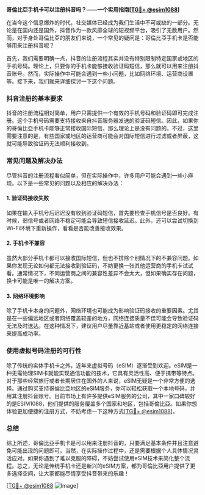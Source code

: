 **哥倫比亞手机卡可以注册抖音吗？——一个实用指南[[TG💪+ @esim1088](https://t.me/s/esim1088)]**

在当今这个信息爆炸的时代，社交媒体已经成为我们生活中不可或缺的一部分。无论是在国内还是国外，抖音作为一款风靡全球的短视频平台，吸引了无数用户。然而，对于身处哥倫比亞的朋友们来说，一个常见的疑问是：哥倫比亞手机卡是否能够用来注册抖音呢？

首先，我们需要明确一点，抖音的注册流程其实并没有特别限制特定国家或地区的手机号码。理论上，只要你的手机卡能够接收验证码短信，那么就可以用来注册抖音账号。然而，实际操作中可能会遇到一些小问题，比如网络环境、运营商设置等。接下来，我们就来详细探讨一下这个问题。

### 抖音注册的基本要求

抖音的注册流程相对简单，用户只需提供一个有效的手机号码和验证码即可完成注册。这个手机号码需要支持接收来自抖音服务器发送的验证码短信。因此，如果你的哥倫比亞手机卡能够正常接收国际短信，那么理论上是没有问题的。不过，这里需要注意的是，有些国家或地区的运营商可能会对国际短信进行过滤或者屏蔽，这就可能导致验证码无法顺利接收到。

### 常见问题及解决办法

尽管抖音的注册流程看似简单，但在实际操作中，许多用户可能会遇到一些小麻烦。以下是一些常见的问题以及相应的解决办法：

#### 1. 验证码接收失败

如果在输入手机号后迟迟没有收到验证码短信，首先要检查手机信号是否良好。有时候，弱信号或者网络不稳定可能会导致短信接收延迟。此外，还可以尝试切换到Wi-Fi环境下重新操作，看看是否能改善接收效果。

#### 2. 手机卡不兼容

虽然大部分手机卡都可以接收国际短信，但也不排除个别情况下的不兼容问题。如果你发现无论如何都无法接收到验证码，不妨更换一张其他运营商的手机卡试试看。通常情况下，不同运营商之间的兼容性差异不会太大，但如果确实存在问题，换卡可能是唯一的解决方案。

#### 3. 网络环境影响

除了手机卡本身的问题外，网络环境也可能成为影响验证码接收的重要因素。尤其是在一些偏远地区或者网络覆盖较差的地方，网络连接质量不佳可能会导致验证码无法及时送达。在这种情况下，建议用户尽量靠近基站或者使用更稳定的网络连接来提高成功率。

### 使用虚拟号码注册的可行性

除了传统的实体手机卡之外，近年来虚拟号码（eSIM）逐渐受到欢迎。eSIM是一种无需物理SIM卡就能实现通信功能的技术，它具有灵活性高、便于携带等特点。对于那些经常旅行或者长期居住在国外的人来说，eSIM无疑是一个非常方便的选择。通过购买支持哥倫比亞地区的eSIM服务，你可以轻松获取一个本地号码，并用其注册抖音账号。目前市场上有许多提供eSIM服务的公司，其中一家口碑较好的是ESIM1088，他们提供的服务覆盖多个国家和地区，包括哥倫比亞。如果你想体验更加便捷的注册方式，不妨考虑一下这种方式[[TG💪+ @esim1088](https://t.me/s/esim1088)]。

### 总结

综上所述，哥倫比亞手机卡是可以用来注册抖音的，只要满足基本条件并且注意避免可能出现的问题即可。当然，在实际操作过程中，还是需要根据个人具体情况灵活应对。如果你遇到了难以克服的障碍，不妨尝试使用eSIM技术来简化整个流程。总之，无论是传统手机卡还是新兴的eSIM方案，都为哥倫比亞用户提供了更多选择空间，让大家都能尽情享受抖音带来的乐趣！

[[TG💪+ @esim1088](https://t.me/s/esim1088) ![Image](https://i.postimg.cc/4NQfJmqS/Snipaste-2025-05-13-00-14-12.png)]